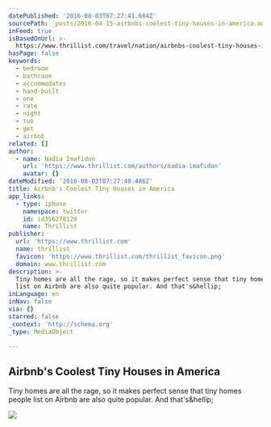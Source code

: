 ```yaml
---
datePublished: '2016-08-03T07:27:41.664Z'
sourcePath: _posts/2016-04-15-airbnbs-coolest-tiny-houses-in-america.md
inFeed: true
isBasedOnUrl: >-
  https://www.thrillist.com/travel/nation/airbnbs-coolest-tiny-houses-in-america/travel
hasPage: false
keywords:
  - bedroom
  - bathroom
  - accommodates
  - hand-built
  - one
  - rate
  - night
  - tub
  - get
  - airbnb
related: []
author:
  - name: Nadia Imafidon
    url: 'https://www.thrillist.com/authors/nadia-imafidon'
    avatar: {}
dateModified: '2016-08-03T07:27:40.486Z'
title: Airbnb's Coolest Tiny Houses in America
app_links:
  - type: iphone
    namespace: twitter
    id: id356278120
    name: Thrillist
publisher:
  url: 'https://www.thrillist.com'
  name: thrillist
  favicon: 'https://www.thrillist.com/thrillist_favicon.png'
  domain: www.thrillist.com
description: >-
  Tiny homes are all the rage, so it makes perfect sense that tiny homes people
  list on Airbnb are also quite popular. And that's&hellip;
inLanguage: en
inNav: false
via: {}
starred: false
_context: 'http://schema.org'
_type: MediaObject

---
```

<article style=""><h1>Airbnb's Coolest Tiny Houses in America</h1><p>Tiny homes are all the rage, so it makes perfect sense that tiny homes people list on Airbnb are also quite popular. And that's&amp;hellip;</p><img src="http://assets3.thrillist.com/v1/image/1686658/size/tmg-slideshow_l" /></article>